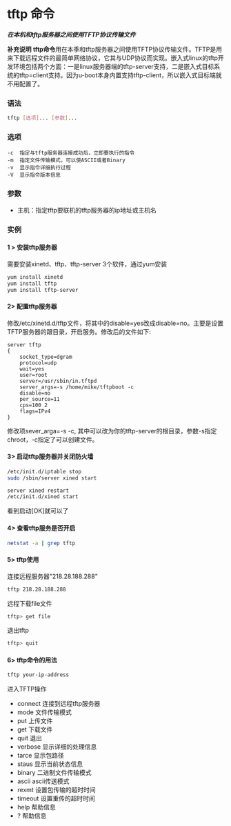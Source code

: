 # tftp 命令
***在本机和tftp服务器之间使用TFTP协议传输文件***

**补充说明**
**tftp命令**用在本季和tftp服务器之间使用TFTP协议传输文件。TFTP是用来下载远程文件的最简单网络协议，它其与UDP协议而实现。嵌入式linux的tftp开发环境包括两个方面：一是linux服务器端的tftp-server支持，二是嵌入式目标系统的tftp=client支持。因为u-boot本身内置支持tftp-client，所以嵌入式目标端就不用配置了。

### 语法
```bash
tftp [选项]... [参数]...
```

### 选项
```
-c	指定与tftp服务器连接成功后，立即要执行的指令
-m	指定文件传输模式。可以使ASCII或者Binary
-v	显示指令详细执行过程
-V	显示指令版本信息
```

### 参数
- 主机：指定tftp要联机的tftp服务器的ip地址或主机名

### 实例
#### 1 > 安装tftp服务器
需要安装xinetd、tftp、tftp-server 3个软件，通过yum安装
```bash
yum install xinetd
yum install tftp
yum install tftp-server
```
#### 2> 配置tftp服务器
修改/etc/xinetd.d/tftp文件，将其中的disable=yes改成disable=no。主要是设置TFTP服务器的跟目录，开启服务。修改后的文件如下:
```
server tftp
{
	socket_type=dgram
	protocol=udp
	wait=yes
	user=root
	server=/usr/sbin/in.tftpd
	server_args=-s /home/mike/tftpboot -c
	disable=no
	per_source=11
	cps=100 2
	flags=IPv4
}
```
修改项sever_arga=-s <path> -c, 其中<path>可以改为你的tftp-server的根目录，参数-s指定chroot，-c指定了可以创建文件。

#### 3> 启动tftp服务器并关闭防火墙
```bash
/etc/init.d/iptable stop 
sudo /sbin/server xined start

server xined restart
/etc/init.d/xined start
```
看到启动[OK]就可以了

#### 4> 查看tftp服务是否开启
```bash
netstat -a | grep tftp
```
#### 5> tftp使用
连接远程服务器"218.28.188.288"
```bash
tftp 218.28.188.288
```
远程下载file文件
```bash
tftp> get file
```
退出tftp
```bash
tftp> quit
```
#### 6> tftp命令的用法
```bash
tftp your-ip-address
```

进入TFTP操作
- connect	连接到远程tftp服务器
- mode		文件传输模式
- put		上传文件
- get		下载文件
- quit		退出
- verbose	显示详细的处理信息
- tarce		显示包路径
- staus		显示当前状态信息
- binary	二进制文件传输模式
- ascii		ascii传送模式
- rexmt		设置包传输的超时时间
- timeout	设置重传的超时时间
- help		帮助信息
- ?		帮助信息


